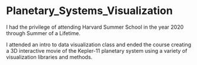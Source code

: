 # Planetary_Systems_Visualization

I had the privilege of attending Harvard Summer School in the year 2020 through Summer of a Lifetime. 

I attended an intro to data visualization class and ended the course creating a 3D interactive movie of the Kepler-11 planetary system using a variety of visualization libraries and methods.
